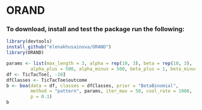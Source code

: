 ORAND
================

### To download, install and test the package run the following:

``` r
library(devtools)
install_github("elenakhusainova/ORAND")
library(ORAND)

params <- list(max_length = 3, alpha = rep(10, 3), beta = rep(10, 3),
         alpha_plus = 500, alpha_minus = 500, beta_plus = 1, beta_minus = 1)
df <- TicTacToe[, -28]
dfClasses <- TicTacToe$outcome
b <- boa(data = df, classes = dfClasses, prior = "BetaBinomial",
         method = "pattern", params, iter_max = 50, cool_rate = 1000,
         p = 0.1)
b
```
